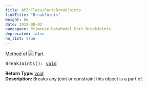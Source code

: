 ```yaml
---
title: API:Class/Part/BreakJoints
linkTitle: "BreakJoints"
weight: 66
date: 2019-08-02
namespace: Primrose.DataModel.Part.BreakJoints
deprecated: false
no_list: true
---
```

Method of <a href="/docs/api-reference/Class/Part"><img src="/icons/silk/brick.png"/>&nbsp;Part</a>
<pre class="method-declaration">
BreakJoints(): <a class="type" href="/docs/api-reference/System/void">void</a></pre>
<b>Return Type: </b>
<a class="type" href="/docs/api-reference/System/void">void</a>
<br/>
<b>Description: </b>
Breaks any joint or constraint this object is a part of.

